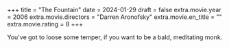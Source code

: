 +++
title = "The Fountain"
date = 2024-01-29
draft = false
extra.movie.year = 2006
extra.movie.directors = "Darren Aronofsky"
extra.movie.en_title = ""
extra.movie.rating = 8
+++

You've got to loose some temper, if you want to be a bald, meditating monk.<!-- more -->